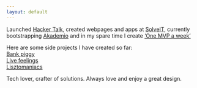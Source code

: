 ```yaml
---
layout: default
---
```


Launched [Hacker Talk](http://www.hackertalk.co), created webpages and apps at [SolveIT](http://www.solveit.mx),
currently bootstrapping [Akademio](http://www.tryakademio.com) and in my
spare time I create [‘One MVP a week’](https://medium.com/@mvrtxn/one-mvp-a-week-week-1-c27b633ef7d9#.3qnfrobjn)  

Here are some side projects I have created so far:  
[Bank piggy](https://www.bankpiggy.xyz/)  
[Live feelings](http://www.livefeelings.xyz/)  
[Lisztomaniacs](http://lisztomaniacs.club/)  

  Tech lover, crafter of solutions. Always love and enjoy a great design.

